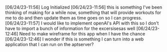 [06/24/23-11:56] Log Initialized
[06/24/23-11:56] this is something I've been thinking of making for a while now, something that will provide workouts for me to do and then update them as time goes on so I can progress.
[06/24/23-11:57] I would like to implement openAI's API with this so I don't have to import a bunch of information for the excersisesas well
[06/24/23-12:46] Need to make wireframe for this app when I have the chance
[06/24/23-12:46] I wonder if this is something I can turn into a web application that I can run on the aptserver?
